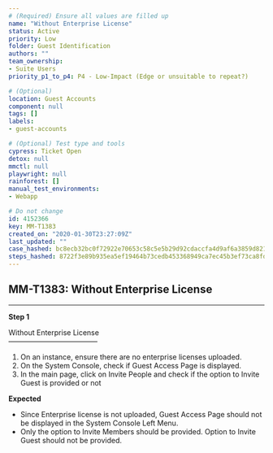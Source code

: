 ```yaml
---
# (Required) Ensure all values are filled up
name: "Without Enterprise License"
status: Active
priority: Low
folder: Guest Identification
authors: ""
team_ownership: 
- Suite Users
priority_p1_to_p4: P4 - Low-Impact (Edge or unsuitable to repeat?)

# (Optional)
location: Guest Accounts
component: null
tags: []
labels: 
- guest-accounts

# (Optional) Test type and tools
cypress: Ticket Open
detox: null
mmctl: null
playwright: null
rainforest: []
manual_test_environments: 
- Webapp

# Do not change
id: 4152366
key: MM-T1383
created_on: "2020-01-30T23:27:09Z"
last_updated: ""
case_hashed: bc8ecb32bc0f72922e70653c58c5e5b29d92cdaccfa4d9af6a3859d821c6366ff871e4fbbafe1a2d6511154fd143b58a
steps_hashed: 8722f3e89b935ea5ef19464b73cedb453368949ca7ec45b3ef73ca8fd76e5ef29bd66d63d571f0f6a4ba967db53a1cdd
---
```


<!-- (Auto-generated) Based on frontmatter's "key" and "name" -->

## MM-T1383: Without Enterprise License

---

**Step 1**

Without Enterprise License\
–––––––––––––––––––––––––

1. On an instance, ensure there are no enterprise licenses uploaded.
2. On the System Console, check if Guest Access Page is displayed.
3. In the main page, click on Invite People and check if the option to Invite Guest is provided or not

**Expected**

- Since Enterprise license is not uploaded, Guest Access Page should not be displayed in the System Console Left Menu.
- Only the option to Invite Members should be provided. Option to Invite Guest should not be provided.
